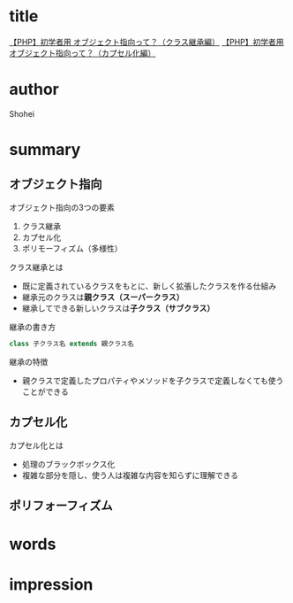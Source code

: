 # title
[【PHP】初学者用 オブジェクト指向って？（クラス継承編）](https://zenn.dev/shohei_eeeeg/articles/fab095aefe42c4)
[【PHP】初学者用 オブジェクト指向って？（カプセル化編）](https://zenn.dev/shohei_eeeeg/articles/a2a8b57a1c49c0)

# author
Shohei

# summary
## オブジェクト指向
オブジェクト指向の3つの要素
1. クラス継承
2. カプセル化
3. ポリモーフィズム（多様性）

クラス継承とは
- 既に定義されているクラスをもとに、新しく拡張したクラスを作る仕組み
- 継承元のクラスは**親クラス（スーパークラス）**
- 継承してできる新しいクラスは**子クラス（サブクラス）**

継承の書き方
```php
class 子クラス名 extends 親クラス名
```

継承の特徴
- 親クラスで定義したプロパティやメソッドを子クラスで定義しなくても使うことができる

## カプセル化
カプセル化とは
- 処理のブラックボックス化
- 複雑な部分を隠し、使う人は複雑な内容を知らずに理解できる

## ポリフォーフィズム

# words

# impression